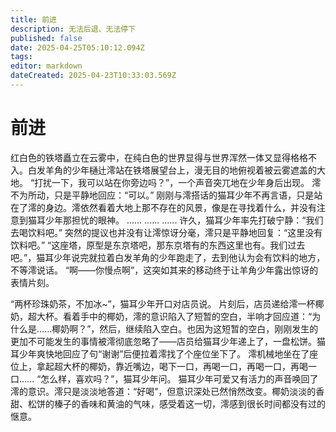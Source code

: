 ```yaml
---
title: 前进
description: 无法后退、无法停下
published: false
date: 2025-04-25T05:10:12.094Z
tags: 
editor: markdown
dateCreated: 2025-04-23T10:33:03.569Z
---
```


# 前进
红白色的铁塔矗立在云雾中，在纯白色的世界显得与世界浑然一体又显得格格不入。白发羊角的少年樋辻澪站在铁塔展望台上，漫无目的地俯视着被云雾遮盖的大地。
“打扰一下，我可以站在你旁边吗？”，一个声音突兀地在少年身后出现。
澪不为所动，只是平静地回应：“可以。”
刚刚与澪搭话的猫耳少年不再言语，只是站在了澪的身边。澪依然看着大地上那不存在的风景，像是在寻找着什么，并没有注意到猫耳少年那担忧的眼神。
......
......
......
许久，猫耳少年率先打破宁静：“我们去喝饮料吧。”
突然的提议也并没有让澪惊讶分毫，澪只是平静地回复：“这里没有饮料吧。”
“这座塔，原型是东京塔吧，那东京塔有的东西这里也有。我们过去吧。”，猫耳少年说完就拉着白发羊角的少年跑走了，去到他认为会有饮料的地方，不等澪说话。
“啊——你慢点啊”，这突如其来的移动终于让羊角少年露出惊讶的表情片刻。

“两杯珍珠奶茶，不加冰~”，猫耳少年开口对店员说。
片刻后，店员递给澪一杯椰奶，超大杯。看着手中的椰奶，澪的意识陷入了短暂的空白，半响才回应道：“为什么是......椰奶啊？”，然后，继续陷入空白。也因为这短暂的空白，刚刚发生的更加不可能发生的事情被澪彻底忽略了——店员给猫耳少年递上了，一盘松饼。猫耳少年爽快地回应了句“谢谢”后便拉着澪找了个座位坐下了。
澪机械地坐在了座位上，拿起超大杯的椰奶，靠近嘴边，喝下一口，再喝一口，再喝一口，再喝一口......
“怎么样，喜欢吗？”，猫耳少年问。
猫耳少年可爱又有活力的声音唤回了澪的意识。澪只是淡淡地答道：“好喝”，但意识深处已然悄然改变。椰奶淡淡的香甜、松饼的榛子的香味和黄油的气味，感受着这一切，澪感到很长时间都没有过的惬意。
